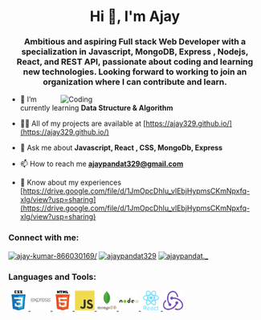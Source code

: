 


<h1 align="center">Hi 👋, I'm Ajay</h1>
<h3 align="center">Ambitious and aspiring Full stack Web Developer with a specialization in Javascript, MongoDB, Express , Nodejs, React, and REST API, passionate about coding and learning new technologies. Looking forward to working to join an organization where I can contribute and learn.</h3>

<img align="right" alt="Coding" width="400" src="https://camo.githubusercontent.com/683e2187241c641430216c864ce93fc5a0e0dfb232c5a01d1c54b54d63aa8cb2/68747470733a2f2f63646e2e6472696262626c652e636f6d2f75736572732f313136323037372f73637265656e73686f74732f333834383931342f70726f6772616d6d65722e676966"/>

- 🌱 I’m currently learning **Data Structure & Algorithm**


- 👨‍💻 All of my projects are available at [https://ajay329.github.io/](https://ajay329.github.io/)

- 💬 Ask me about **Javascript, React , CSS, MongoDb, Express**

- 📫 How to reach me **ajaypandat329@gmail.com**

- 📄 Know about my experiences [https://drive.google.com/file/d/1JmOpcDhIu_vlEbjHypmsCKmNpxfq-xlg/view?usp=sharing](https://drive.google.com/file/d/1JmOpcDhIu_vlEbjHypmsCKmNpxfq-xlg/view?usp=sharing)

<h3 align="left">Connect with me:</h3>
<p align="left">
<a href="https://linkedin.com/in/ajay-kumar-866030169/" target="blank"><img align="center" src="https://raw.githubusercontent.com/rahuldkjain/github-profile-readme-generator/master/src/images/icons/Social/linked-in-alt.svg" alt="ajay-kumar-866030169/" height="30" width="40" /></a>
<a href="https://codesandbox.com/ajaypandat329" target="blank"><img align="center" src="https://raw.githubusercontent.com/rahuldkjain/github-profile-readme-generator/master/src/images/icons/Social/codesandbox.svg" alt="ajaypandat329" height="30" width="40" /></a>
<a href="https://instagram.com/ajaypandat._" target="blank"><img align="center" src="https://raw.githubusercontent.com/rahuldkjain/github-profile-readme-generator/master/src/images/icons/Social/instagram.svg" alt="ajaypandat._" height="30" width="40" /></a>
</p>

<h3 align="left">Languages and Tools:</h3>
<p align="left"> <a href="https://www.w3schools.com/css/" target="_blank" rel="noreferrer"> <img src="https://raw.githubusercontent.com/devicons/devicon/master/icons/css3/css3-original-wordmark.svg" alt="css3" width="40" height="40"/> </a> <a href="https://expressjs.com" target="_blank" rel="noreferrer"> <img src="https://raw.githubusercontent.com/devicons/devicon/master/icons/express/express-original-wordmark.svg" alt="express" width="40" height="40"/> </a> <a href="https://www.w3.org/html/" target="_blank" rel="noreferrer"> <img src="https://raw.githubusercontent.com/devicons/devicon/master/icons/html5/html5-original-wordmark.svg" alt="html5" width="40" height="40"/> </a> <a href="https://developer.mozilla.org/en-US/docs/Web/JavaScript" target="_blank" rel="noreferrer"> <img src="https://raw.githubusercontent.com/devicons/devicon/master/icons/javascript/javascript-original.svg" alt="javascript" width="40" height="40"/> </a> <a href="https://www.mongodb.com/" target="_blank" rel="noreferrer"> <img src="https://raw.githubusercontent.com/devicons/devicon/master/icons/mongodb/mongodb-original-wordmark.svg" alt="mongodb" width="40" height="40"/> </a> <a href="https://nodejs.org" target="_blank" rel="noreferrer"> <img src="https://raw.githubusercontent.com/devicons/devicon/master/icons/nodejs/nodejs-original-wordmark.svg" alt="nodejs" width="40" height="40"/> </a> <a href="https://reactjs.org/" target="_blank" rel="noreferrer"> <img src="https://raw.githubusercontent.com/devicons/devicon/master/icons/react/react-original-wordmark.svg" alt="react" width="40" height="40"/> </a> <a href="https://redux.js.org" target="_blank" rel="noreferrer"> <img src="https://raw.githubusercontent.com/devicons/devicon/master/icons/redux/redux-original.svg" alt="redux" width="40" height="40"/> </a> </p>
